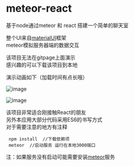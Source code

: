# meteor-react


基于node通过meteor 和 react 搭建一个简单的聊天室

整个UI来自[materialUI](http://www.material-ui.com/)框架   
meteor模拟服务器端的数据交互  

该项目无法在gitpage上面演示    
感兴趣的可以下载该项目到本地

演示动画如下（加载时间有点长哦）  

![image](http://thumbnail0.baidupcs.com/thumbnail/4ea325760c26afbb7260230591bcfb03?fid=4010390245-250528-921921635387466&time=1471417200&rt=sh&sign=FDTAER-DCb740ccc5511e5e8fedcff06b081203-Odyt7DnNOQRQCf6hYLBPvof5bIM%3D&expires=2h&chkv=0&chkbd=0&chkpc=&dp-logid=661633763&dp-callid=0&size=c850_u580&quality=100)   

![image](http://thumbnail0.baidupcs.com/thumbnail/f27c2c01a114d228f610e54404af4560?fid=4010390245-250528-78194571272110&time=1471417200&rt=sh&sign=FDTAER-DCb740ccc5511e5e8fedcff06b081203-1eZWW3LxJWgAsFzCyw9%2FFi7e2yE%3D&expires=2h&chkv=0&chkbd=0&chkpc=&dp-logid=661633763&dp-callid=0&size=c850_u580&quality=100)

该项目非常适合刚接触React的朋友  
另外本应用大部分代码采用ES6的书写方式  
对于需要注意的地方有注释


``` 
 npm install  //下载依赖项   
 meteor  //启动服务 运行在本地3000端口
 ```
 
 注：如果服务没有启动可能需要安装[meteor](https://www.meteor.com/)服务  
